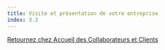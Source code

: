 ```yaml
---
title: Visite et présentation de votre entreprise
index: 3.2
---
```





[Retournez chez Accueil des Collaborateurs et Clients](/posts/accueildesclients) 